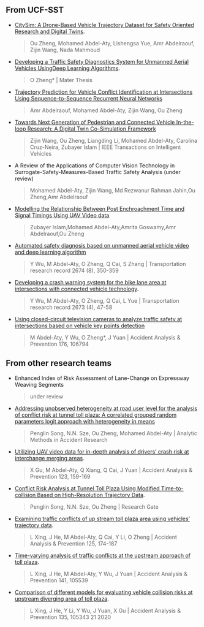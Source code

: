 ## From UCF-SST

* [CitySim: A Drone-Based Vehicle Trajectory Dataset for Safety Oriented Research and Digital Twins](https://arxiv.org/abs/2208.11036).
    >Ou Zheng, Mohamed Abdel-Aty, Lishengsa Yue, Amr Abdelraouf, Zijin Wang, Nada Mahmoud
    
* [Developing a Traffic Safety Diagnostics System for Unmanned Aerial Vehicles UsingDeep Learning Algorithms](https://stars.library.ucf.edu/etd/6885/).
    >O Zheng* | Mater Thesis
    

* [Trajectory Prediction for Vehicle Conflict Identification at Intersections Using Sequence-to-Sequence Recurrent Neural Networks](https://arxiv.org/abs/2210.08009)
    
    >Amr Abdelraouf, Mohamed Abdel-Aty, Zijin Wang, Ou Zheng
    
* [Towards Next Generation of Pedestrian and Connected Vehicle In-the-loop Research: A Digital Twin Co-Simulation Framework](https://ieeexplore.ieee.org/abstract/document/10057099)
    
    >Zijin Wang, Ou Zheng, Liangding Li, Mohamed Abdel-Aty, Carolina Cruz-Neira, Zubayer Islam | IEEE Transactions on Intelligent Vehicles
    
* A Review of the Applications of Computer Vision Technology in Surrogate-Safety-Measures-Based Traffic Safety Analysis (under review)

    >Mohamed Abdel-Aty, Zijin Wang, Md Rezwanur Rahman Jahin,Ou Zheng,Amr Abdelraouf
    
* [Modelling the Relationship Between Post Enchroachment Time and Signal Timings Using UAV Video data](https://arxiv.org/abs/2210.05044)

    >Zubayer Islam,Mohamed Abdel-Aty,Amrita Goswamy,Amr Abdelraouf,Ou Zheng 
    
* [	Automated safety diagnosis based on unmanned aerial vehicle video and deep learning algorithm](https://journals.sagepub.com/doi/abs/10.1177/0361198120925808)

    >Y Wu, M Abdel-Aty, O Zheng, Q Cai, S Zhang | Transportation research record 2674 (8), 350-359

* [Developing a crash warning system for the bike lane area at intersections with connected vehicle technology](https://journals.sagepub.com/doi/abs/10.1177/0361198119840617).

    >Y Wu, M Abdel-Aty, O Zheng, Q Cai, L Yue | Transportation research record 2673 (4), 47-58

* [Using closed-circuit television cameras to analyze traffic safety at intersections based on vehicle key points detection](https://www.sciencedirect.com/science/article/pii/S0001457522002299)
    >M Abdel-Aty, Y Wu, O Zheng*, J Yuan | Accident Analysis & Prevention 176, 106794

## From other research teams
*  Enhanced Index of Risk Assessment of Lane-Change on Expressway Weaving Segments
    > under review
    
* [Addressing unobserved heterogeneity at road user level for the analysis of conflict risk at tunnel toll plaza: A correlated grouped random parameters logit approach with heterogeneity in means](https://arxiv.org/abs/2207.06576)
    >Penglin Song, N.N. Sze, Ou Zheng, Mohamed Abdel-Aty | Analytic Methods in Accident Research


* [Utilizing UAV video data for in-depth analysis of drivers’ crash risk at interchange merging areas](https://www.sciencedirect.com/science/article/pii/S0001457518309631).
     >X Gu, M Abdel-Aty, Q Xiang, Q Cai, J Yuan | Accident Analysis & Prevention 123, 159-169

* [Conflict Risk Analysis at Tunnel Toll Plaza Using Modified Time-to-collision Based on High-Resolution Trajectory Data](https://www.researchgate.net/publication/355200919_Conflict_Risk_Analysis_at_Tunnel_Toll_Plaza_Using_Modified_Time-to-collision_Based_on_High-Resolution_Trajectory_Data).
    > Penglin Song, N.N. Sze, Ou Zheng | Research Gate

* [Examining traffic conflicts of up stream toll plaza area using vehicles’ trajectory data](https://www.sciencedirect.com/science/article/pii/S0001457518304342).
    >L Xing, J He, M Abdel-Aty, Q Cai, Y Li, O Zheng | Accident Analysis & Prevention 125, 174-187

* [Time-varying analysis of traffic conflicts at the upstream approach of toll plaza](https://www.sciencedirect.com/science/article/pii/S0001457519316537).
    >L Xing, J He, M Abdel-Aty, Y Wu, J Yuan | Accident Analysis & Prevention 141, 105539
* [Comparison of different models for evaluating vehicle collision risks at upstream diverging area of toll plaza](https://www.sciencedirect.com/science/article/pii/S0001457519307584).
    >L Xing, J He, Y Li, Y Wu, J Yuan, X Gu | Accident Analysis & Prevention 135, 105343	21	2020

